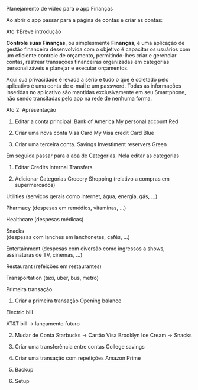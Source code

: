 Planejamento de vídeo para o app Finanças

Ao abrir o app passar para a página de contas e criar as contas:

Ato 1:Breve introdução

**Controle suas Finanças**, ou simplesmente **Finanças**, é uma aplicação de gestão financeira desenvolvida com o objetivo é capacitar os usuários com um eficiente controle de orçamento, permitindo-lhes criar e gerenciar contas, rastrear transações financeiras organizadas em categorias personalizáveis e planejar e executar orçamentos.

Aqui sua privacidade é levada a sério e tudo o que é coletado pelo aplicativo é uma conta de e-mail e um password. Todas as informações inseridas no aplicativo são mantidas exclusivamente em seu Smartphone, não sendo transitadas pelo app na rede de nenhuma forma.

Ato 2: Apresentação

1. Editar a conta principal:
Bank of America
My personal account
Red

2. Criar uma nova conta
Visa Card
My Visa credit Card
Blue

3. Criar uma terceira conta.
Savings
Investiment reservers
Green

Em seguida passar para a aba de Categorias. Nela editar as categorias

1. Editar
Credits
Internal Transfers

2. Adicionar Categorias
Grocery Shopping 
(relativo a compras em supermercados) 

Utilities 
(serviços gerais como internet, água, energia, gás, ...)

Pharmacy 
(despesas em remédios, vitaminas, ...)

Healthcare 
(despesas médicas)

Snacks  
(despesas com lanches em lanchonetes, cafés, ...)

Entertainment 
(despesas com diversão como ingressos a shows, assinaturas de TV, cinemas, ...)

Restaurant 
(refeições em restaurantes)

Transportation
(taxi, uber, bus, metro)

Primeira transação
1. Criar a primeira transação
Opening balance

Electric bill

AT&T bill -> lançamento futuro

2. Mudar de Conta
Starbucks -> Cartão Visa
Brooklyn Ice Cream -> Snacks

3. Criar uma transferência entre contas
College savings

4. Criar uma transação com repetições
Amazon Prime

5. Backup

6. Setup


